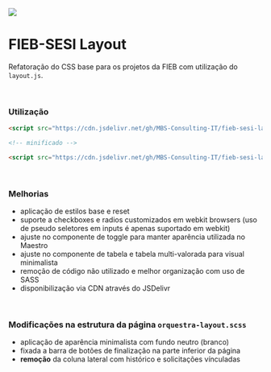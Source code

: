 [![](https://cdn.jsdelivr.net/gh/MBS-Consulting-IT/fieb-sesi-layou/badge)](https://www.jsdelivr.com/package/gh/pedbernardo/orquestra-utils)

# FIEB-SESI Layout

Refatoração do CSS base para os projetos da FIEB com utilização do `layout.js`.

<br>

### Utilização
```html
<script src="https://cdn.jsdelivr.net/gh/MBS-Consulting-IT/fieb-sesi-layout@1.0.0/dist/layout-v2.css"></script>

<!-- minificado -->

<script src="https://cdn.jsdelivr.net/gh/MBS-Consulting-IT/fieb-sesi-layout@1.0.0/dist/layout-v2.min.css"></script>
```

<br>

### Melhorias
- aplicação de estilos base e reset
- suporte a checkboxes e radios customizados em webkit browsers (uso de pseudo seletores em inputs é apenas suportado em webkit)
- ajuste no componente de toggle para manter aparência utilizada no Maestro
- ajuste no componente de tabela e tabela multi-valorada para visual minimalista
- remoção de código não utilizado e melhor organização com uso de SASS
- disponibilização via CDN através do JSDelivr

<br>

### Modificações na estrutura da página `orquestra-layout.scss`
- aplicação de aparência minimalista com fundo neutro (branco)
- fixada a barra de botões de finalização na parte inferior da página
- **remoção** da coluna lateral com histórico e solicitações vínculadas

